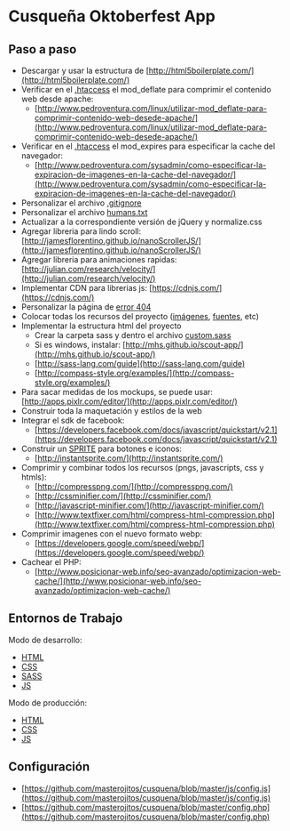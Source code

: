 # Cusqueña Oktoberfest App


## Paso a paso

* Descargar y usar la estructura de [http://html5boilerplate.com/](http://html5boilerplate.com/)
* Verificar en el [.htaccess](https://github.com/masterojitos/cusquena/blob/master/.htaccess) el mod_deflate para comprimir el contenido web desde apache:
  * [http://www.pedroventura.com/linux/utilizar-mod_deflate-para-comprimir-contenido-web-desede-apache/](http://www.pedroventura.com/linux/utilizar-mod_deflate-para-comprimir-contenido-web-desede-apache/)
* Verificar en el [.htaccess](https://github.com/masterojitos/cusquena/blob/master/.htaccess) el mod_expires para especificar la cache del navegador:
  * [http://www.pedroventura.com/sysadmin/como-especificar-la-expiracion-de-imagenes-en-la-cache-del-navegador/](http://www.pedroventura.com/sysadmin/como-especificar-la-expiracion-de-imagenes-en-la-cache-del-navegador/)
* Personalizar el archivo [.gitignore](https://github.com/masterojitos/cusquena/blob/master/.gitignore)
* Personalizar el archivo [humans.txt](https://github.com/masterojitos/cusquena/blob/master/humans.txt)
* Actualizar a la correspondiente versión de jQuery y normalize.css
* Agregar libreria para lindo scroll: [http://jamesflorentino.github.io/nanoScrollerJS/](http://jamesflorentino.github.io/nanoScrollerJS/)
* Agregar libreria para animaciones rapidas: [http://julian.com/research/velocity/](http://julian.com/research/velocity/)
* Implementar CDN para librerias js: [https://cdnjs.com/](https://cdnjs.com/)
* Personalizar la página de [error 404](https://github.com/masterojitos/cusquena/blob/master/404.html)
* Colocar todas los recursos del proyecto ([imágenes](https://github.com/masterojitos/cusquena/tree/master/img), [fuentes](https://github.com/masterojitos/cusquena/blob/master/css/fonts.css), etc)
* Implementar la estructura html del proyecto
  * Crear la carpeta sass y dentro el archivo [custom.sass](https://github.com/masterojitos/cusquena/blob/master/sass/custom.sass)
  * Si es windows, instalar: [http://mhs.github.io/scout-app/](http://mhs.github.io/scout-app/)
  * [http://sass-lang.com/guide](http://sass-lang.com/guide)
  * [http://compass-style.org/examples/](http://compass-style.org/examples/)
* Para sacar medidas de los mockups, se puede usar: [http://apps.pixlr.com/editor/](http://apps.pixlr.com/editor/)
* Construir toda la maquetación y estilos de la web
* Integrar el sdk de facebook:
  * [https://developers.facebook.com/docs/javascript/quickstart/v2.1](https://developers.facebook.com/docs/javascript/quickstart/v2.1)
* Construir un [SPRITE](https://github.com/masterojitos/cusquena/blob/master/css/sprite.css) para botones e iconos:
  * [http://instantsprite.com/](http://instantsprite.com/)
* Comprimir y combinar todos los recursos (pngs, javascripts, css y htmls):
  * [http://compresspng.com/](http://compresspng.com/)
  * [http://cssminifier.com/](http://cssminifier.com/)
  * [http://javascript-minifier.com/](http://javascript-minifier.com/)
  * [http://www.textfixer.com/html/compress-html-compression.php](http://www.textfixer.com/html/compress-html-compression.php)
* Comprimir imagenes con el nuevo formato webp:
  * [https://developers.google.com/speed/webp/](https://developers.google.com/speed/webp/)
* Cachear el PHP:
  * [http://www.posicionar-web.info/seo-avanzado/optimizacion-web-cache/](http://www.posicionar-web.info/seo-avanzado/optimizacion-web-cache/)


## Entornos de Trabajo

Modo de desarrollo:
* [HTML](https://github.com/masterojitos/cusquena/blob/master/index.php)
* [CSS](https://github.com/masterojitos/cusquena/blob/master/css/custom.css)
* [SASS](https://github.com/masterojitos/cusquena/blob/master/sass/custom.sass)
* [JS](https://github.com/masterojitos/cusquena/blob/master/js/main.js)

Modo de producción:
* [HTML](https://github.com/masterojitos/cusquena/blob/master/prod.php)
* [CSS](https://github.com/masterojitos/cusquena/blob/master/css/prod.css)
* [JS](https://github.com/masterojitos/cusquena/blob/master/js/prod.js)


## Configuración

 * [https://github.com/masterojitos/cusquena/blob/master/js/config.js](https://github.com/masterojitos/cusquena/blob/master/js/config.js)
 * [https://github.com/masterojitos/cusquena/blob/master/config.php](https://github.com/masterojitos/cusquena/blob/master/config.php)
